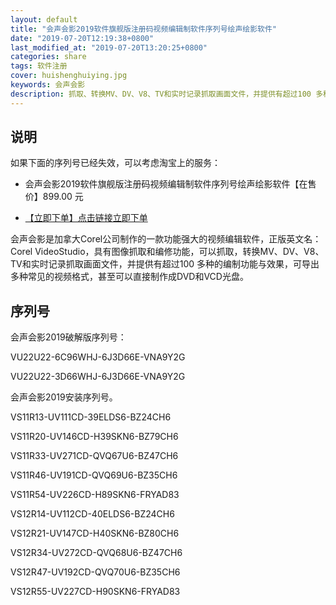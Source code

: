 ```yaml
---
layout: default
title: "会声会影2019软件旗舰版注册码视频编辑制软件序列号绘声绘影软件"
date: "2019-07-20T12:19:38+0800"
last_modified_at: "2019-07-20T13:20:25+0800"
categories: share
tags: 软件注册
cover: huishenghuiying.jpg
keywords: 会声会影
description: 抓取、转换MV、DV、V8、TV和实时记录抓取画面文件，并提供有超过100 多种的编制功能与效果，可导出多种常见的视频格式
---
```



## 说明

如果下面的序列号已经失效，可以考虑淘宝上的服务：

* 会声会影2019软件旗舰版注册码视频编辑制软件序列号绘声绘影软件【在售价】899.00 元

* [【立即下单】点击链接立即下单](https://s.click.taobao.com/t?e=m%3D2%26s%3DK8gFSkA1TFEcQipKwQzePOeEDrYVVa64LKpWJ%2Bin0XLjf2vlNIV67iVQNwdnfEDWUOZr0mLjusdFzjN9hD2WgqNloZYdv3EG6YKsWt4FgAKVoz8w%2F8flOF9EeTtntI440rU7bvMfl7HojR6%2F4dxHX%2FnDcM1As3aTskmx5kiO8DpndR0CisZIhRrLV8vPZXeJh04IIx4nytHPZMUUR31Kpg%3D%3D&scm=null&pvid=null&app_pvid=59590_11.1.242.137_81003_1563596346285&ptl=floorId:17741;app_pvid:59590_11.1.242.137_81003_1563596346285&union_lens=lensId:0b8d12c1_0e67_16c0d98e0aa_ac5a)

会声会影是加拿大Corel公司制作的一款功能强大的视频编辑软件，正版英文名：Corel VideoStudio，具有图像抓取和编修功能，可以抓取，转换MV、DV、V8、TV和实时记录抓取画面文件，并提供有超过100 多种的编制功能与效果，可导出多种常见的视频格式，甚至可以直接制作成DVD和VCD光盘。

## 序列号

会声会影2019破解版序列号：

VU22U22-6C96WHJ-6J3D66E-VNA9Y2G

VU22U22-3D66WHJ-6J3D66E-VNA9Y2G 

会声会影2019安装序列号。

VS11R13-UV111CD-39ELDS6-BZ24CH6

VS11R20-UV146CD-H39SKN6-BZ79CH6

VS11R33-UV271CD-QVQ67U6-BZ47CH6

VS11R46-UV191CD-QVQ69U6-BZ35CH6

VS11R54-UV226CD-H89SKN6-FRYAD83

VS12R14-UV112CD-40ELDS6-BZ24CH6

VS12R21-UV147CD-H40SKN6-BZ80CH6

VS12R34-UV272CD-QVQ68U6-BZ47CH6

VS12R47-UV192CD-QVQ70U6-BZ35CH6

VS12R55-UV227CD-H90SKN6-FRYAD83
